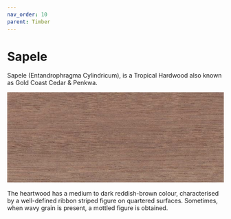 ```yaml
---
nav_order: 10
parent: Timber
---
```

# Sapele
Sapele (Entandrophragma Cylindricum), is a
Tropical Hardwood
also known as Gold Coast Cedar & Penkwa.


![Sapele](./Sapele.png)

The heartwood has a medium to dark reddish-brown colour, characterised by a well-defined
ribbon striped figure on quartered surfaces. Sometimes, when wavy grain is present,
a mottled figure is obtained.
